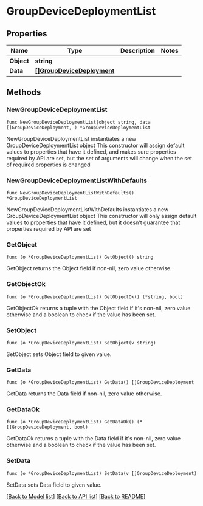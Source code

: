 # GroupDeviceDeploymentList

## Properties

Name | Type | Description | Notes
------------ | ------------- | ------------- | -------------
**Object** | **string** |  | 
**Data** | [**[]GroupDeviceDeployment**](GroupDeviceDeployment.md) |  | 

## Methods

### NewGroupDeviceDeploymentList

`func NewGroupDeviceDeploymentList(object string, data []GroupDeviceDeployment, ) *GroupDeviceDeploymentList`

NewGroupDeviceDeploymentList instantiates a new GroupDeviceDeploymentList object
This constructor will assign default values to properties that have it defined,
and makes sure properties required by API are set, but the set of arguments
will change when the set of required properties is changed

### NewGroupDeviceDeploymentListWithDefaults

`func NewGroupDeviceDeploymentListWithDefaults() *GroupDeviceDeploymentList`

NewGroupDeviceDeploymentListWithDefaults instantiates a new GroupDeviceDeploymentList object
This constructor will only assign default values to properties that have it defined,
but it doesn't guarantee that properties required by API are set

### GetObject

`func (o *GroupDeviceDeploymentList) GetObject() string`

GetObject returns the Object field if non-nil, zero value otherwise.

### GetObjectOk

`func (o *GroupDeviceDeploymentList) GetObjectOk() (*string, bool)`

GetObjectOk returns a tuple with the Object field if it's non-nil, zero value otherwise
and a boolean to check if the value has been set.

### SetObject

`func (o *GroupDeviceDeploymentList) SetObject(v string)`

SetObject sets Object field to given value.


### GetData

`func (o *GroupDeviceDeploymentList) GetData() []GroupDeviceDeployment`

GetData returns the Data field if non-nil, zero value otherwise.

### GetDataOk

`func (o *GroupDeviceDeploymentList) GetDataOk() (*[]GroupDeviceDeployment, bool)`

GetDataOk returns a tuple with the Data field if it's non-nil, zero value otherwise
and a boolean to check if the value has been set.

### SetData

`func (o *GroupDeviceDeploymentList) SetData(v []GroupDeviceDeployment)`

SetData sets Data field to given value.



[[Back to Model list]](../README.md#documentation-for-models) [[Back to API list]](../README.md#documentation-for-api-endpoints) [[Back to README]](../README.md)


